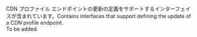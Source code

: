 <Namespace Name="Microsoft.Azure.Management.Cdn.Fluent.CdnEndpoint.UpdateDefinition">
  <Docs>
    <summary><span data-ttu-id="a37c1-101">CDN プロファイル エンドポイントの更新の定義をサポートするインターフェイスが含まれています。</span><span class="sxs-lookup"><span data-stu-id="a37c1-101">Contains interfaces that support defining the update of a CDN profile endpoint.</span></span></summary> 
    <remarks>To be added.</remarks>
  </Docs>
</Namespace>
